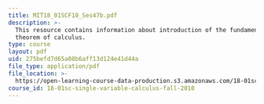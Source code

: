 ```yaml
---
title: MIT18_01SCF10_Ses47b.pdf
description: >-
  This resource contains information about introduction of the fundamental
  theorem of calculus.
type: course
layout: pdf
uid: 275befd7d65a08b6aff13d124e41d44a
file_type: application/pdf
file_location: >-
  https://open-learning-course-data-production.s3.amazonaws.com/18-01sc-single-variable-calculus-fall-2010/275befd7d65a08b6aff13d124e41d44a_MIT18_01SCF10_Ses47b.pdf
course_id: 18-01sc-single-variable-calculus-fall-2010
---
```


